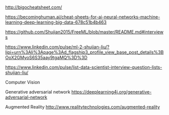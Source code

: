 http://bigocheatsheet.com/

https://becominghuman.ai/cheat-sheets-for-ai-neural-networks-machine-learning-deep-learning-big-data-678c51b4b463



https://github.com/Shujian2015/FreeML/blob/master/README.md#interviews



https://www.linkedin.com/pulse/ml-2-shujian-liu/?lipi=urn%3Ali%3Apage%3Ad_flagship3_profile_view_base_post_details%3BOoX2GMyoS6S35aay9tgaMQ%3D%3D



https://www.linkedin.com/pulse/list-data-scientist-interview-question-lists-shujian-liu/



Computer Vision

Generative adversarial network https://deeplearning4j.org/generative-adversarial-network

Augmented Reality http://www.realitytechnologies.com/augmented-reality